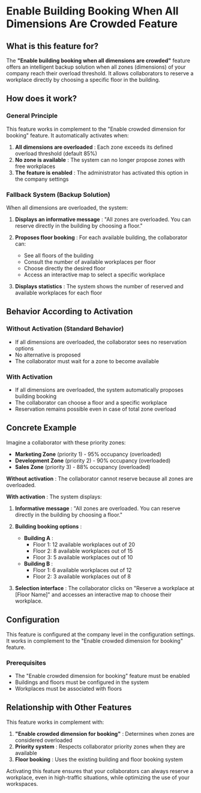# Enable Building Booking When All Dimensions Are Crowded Feature

## What is this feature for?

The **"Enable building booking when all dimensions are crowded"** feature offers an intelligent backup solution when all zones (dimensions) of your company reach their overload threshold. It allows collaborators to reserve a workplace directly by choosing a specific floor in the building.

## How does it work?

### General Principle

This feature works in complement to the "Enable crowded dimension for booking" feature. It automatically activates when:

1. **All dimensions are overloaded** : Each zone exceeds its defined overload threshold (default 85%)
2. **No zone is available** : The system can no longer propose zones with free workplaces
3. **The feature is enabled** : The administrator has activated this option in the company settings

### Fallback System (Backup Solution)

When all dimensions are overloaded, the system:

1. **Displays an informative message** : "All zones are overloaded. You can reserve directly in the building by choosing a floor."

2. **Proposes floor booking** : For each available building, the collaborator can:
   - See all floors of the building
   - Consult the number of available workplaces per floor
   - Choose directly the desired floor
   - Access an interactive map to select a specific workplace

3. **Displays statistics** : The system shows the number of reserved and available workplaces for each floor

## Behavior According to Activation

### Without Activation (Standard Behavior)
- If all dimensions are overloaded, the collaborator sees no reservation options
- No alternative is proposed
- The collaborator must wait for a zone to become available

### With Activation
- If all dimensions are overloaded, the system automatically proposes building booking
- The collaborator can choose a floor and a specific workplace
- Reservation remains possible even in case of total zone overload

## Concrete Example

Imagine a collaborator with these priority zones:
- **Marketing Zone** (priority 1) - 95% occupancy (overloaded)
- **Development Zone** (priority 2) - 90% occupancy (overloaded)  
- **Sales Zone** (priority 3) - 88% occupancy (overloaded)

**Without activation** : The collaborator cannot reserve because all zones are overloaded.

**With activation** : The system displays:
1. **Informative message** : "All zones are overloaded. You can reserve directly in the building by choosing a floor."

2. **Building booking options** :
   - **Building A** :
     - Floor 1: 12 available workplaces out of 20
     - Floor 2: 8 available workplaces out of 15
     - Floor 3: 5 available workplaces out of 10
   - **Building B** :
     - Floor 1: 6 available workplaces out of 12
     - Floor 2: 3 available workplaces out of 8

3. **Selection interface** : The collaborator clicks on "Reserve a workplace at [Floor Name]" and accesses an interactive map to choose their workplace.


## Configuration

This feature is configured at the company level in the configuration settings. It works in complement to the "Enable crowded dimension for booking" feature.

### Prerequisites
- The "Enable crowded dimension for booking" feature must be enabled
- Buildings and floors must be configured in the system
- Workplaces must be associated with floors


## Relationship with Other Features

This feature works in complement with:

1. **"Enable crowded dimension for booking"** : Determines when zones are considered overloaded
2. **Priority system** : Respects collaborator priority zones when they are available
3. **Floor booking** : Uses the existing building and floor booking system

Activating this feature ensures that your collaborators can always reserve a workplace, even in high-traffic situations, while optimizing the use of your workspaces.

